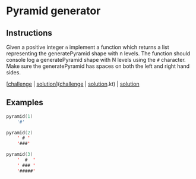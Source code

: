 # Pyramid generator

## Instructions

Given a positive integer `n` implement a function which returns a list representing the generatePyramid shape with n
levels. The function should console log a generatePyramid shape with N levels using the `#` character. Make sure the
generatePyramid has spaces on both the left and right hand sides.

[[challenge](challenge) | [solution](solution.kt)]([challenge](challenge) | [solution](solution.kt).kt) | [solution](solution.kt)

## Examples

```kotlin
pyramid(1)
    '#'

pyramid(2)
    ' # '
    '###'

pyramid(3)
    '  #  '
    ' ### '
    '#####'
```

